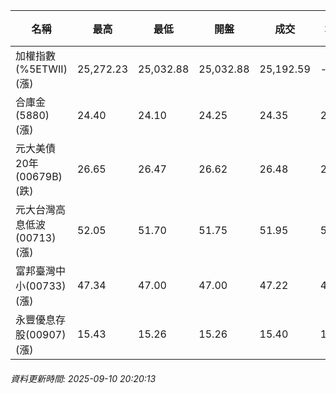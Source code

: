 | 名稱 | 最高 | 最低 | 開盤 | 成交 | 均價 | 成交金額(億) | 昨收 | 漲跌幅 | 漲跌 | 總量 | 昨量 | 振幅 |
| -------- | -------- | -------- | -------- |-------- | -------- | -------- |-------- |-------- |-------- | -------- | -------- |-------- |
|加權指數(%5ETWII) (漲)|25,272.23|25,032.88|25,032.88|25,192.59|-|5,245.53|24,855.18|1.36%|337.41|8,627,174|0|0.96%|
|合庫金(5880) (漲)|24.40|24.10|24.25|24.35|24.29|2.22|24.25|0.41%|0.10|9,151|6,779|1.24%|
|元大美債20年(00679B) (跌)|26.65|26.47|26.62|26.48|26.55|9.78|26.74|0.97%|0.26|36,831|44,196|0.67%|
|元大台灣高息低波(00713) (漲)|52.05|51.70|51.75|51.95|51.89|9.09|51.75|0.39%|0.20|17,522|8,297|0.68%|
|富邦臺灣中小(00733) (漲)|47.34|47.00|47.00|47.22|47.24|0.621|46.84|0.81%|0.38|1,315|979|0.73%|
|永豐優息存股(00907) (漲)|15.43|15.26|15.26|15.40|15.38|0.341|15.25|0.98%|0.15|2,214|925|1.11%|
###### 資料更新時間: 2025-09-10 20:20:13